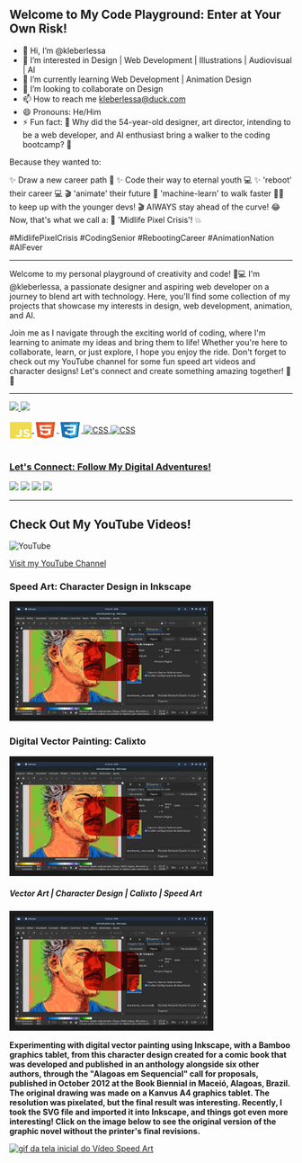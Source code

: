 ## Welcome to My Code Playground: Enter at Your Own Risk!

- 👋 Hi, I’m @kleberlessa
- 👀 I’m interested in Design | Web Development | Illustrations | Audiovisual | AI
- 🌱 I’m currently learning Web Development | Animation Design
- 💞️ I’m looking to collaborate on Design 
- 📫 How to reach me kleberlessa@duck.com
- 😄 Pronouns: He/Him
- ⚡ Fun fact: 👴 Why did the 54-year-old designer, art director, intending to be a web developer, and AI enthusiast bring a walker to the coding bootcamp? 🤔

Because they wanted to:

✨ Draw a new career path 🎨
✨ Code their way to eternal youth 💻
✨ 'reboot' their career 💻
🎬 'animate' their future
🤖 'machine-learn' to walk faster
🏃‍♂️ to keep up with the younger devs!
🎬 AIWAYS stay ahead of the curve!
😂 Now, that's what we call a:
🚨 'Midlife Pixel Crisis'! 💥

#MidlifePixelCrisis #CodingSenior #RebootingCareer #AnimationNation #AIFever

---

Welcome to my personal playground of creativity and code! 🎨💻 I'm @kleberlessa, a passionate designer and aspiring web developer on a journey to blend art with technology. Here, you'll find some collection of my projects that showcase my interests in design, web development, animation, and AI.

Join me as I navigate through the exciting world of coding, where I'm learning to animate my ideas and bring them to life! Whether you're here to collaborate, learn, or just explore, I hope you enjoy the ride. Don't forget to check out my YouTube channel for some fun speed art videos and character designs! Let's connect and create something amazing together! 🚀✨

---

<div>
   <a href="https://github.com/kleberlessa">
   <img height="180em" src="https://github-readme-stats.vercel.app/api?username=kleberlessa&show_icons=true&theme=tokyonight&include_all_commits=true&count_private=true"/>
   <img height="180em" src="https://github-readme-stats.vercel.app/api/top-langs/?username=kleberlessa&layout=compact&langs_count=6&theme=tokyonight"/>
</div>
    
<div style="display: inline_block"><br>
  <img align="center" alt="Js" height="30" width="40" src="https://raw.githubusercontent.com/devicons/devicon/master/icons/javascript/javascript-plain.svg">
  <img align="center" alt="HTML" height="30" width="40" src="https://raw.githubusercontent.com/devicons/devicon/master/icons/html5/html5-original.svg">
  <img align="center" alt="CSS" height="30" width="40" src="https://raw.githubusercontent.com/devicons/devicon/master/icons/css3/css3-original.svg">
  <img align="center" alt="CSS" height="30" width="40" src="https://cdn.jsdelivr.net/gh/devicons/devicon@latest/icons/linux/linux-original.svg" />
  <img align="center" alt="CSS" height="30" width="40" src="https://cdn.jsdelivr.net/gh/devicons/devicon@latest/icons/inkscape/inkscape-original.svg" />
          
          
</div>
 
<br>
 
### Let's Connect: Follow My Digital Adventures!
 
<div> 
  <a href="https://youtube.com/@kleber-lessa?si=KybrGb6GFSSAv6kY" target="_blank"><img src="https://img.shields.io/badge/YouTube-FF0000?style=for-the-badge&logo=youtube&logoColor=white" target="_blank"></a>  
  <a href="https://discord.gg/986379454907559958" target="_blank"><img src="https://img.shields.io/badge/Discord-7289DA?style=for-the-badge&logo=discord&logoColor=white" target="_blank"></a> 
  <a href = "kl3b3rsl3ss4s@gmail.com"><img src="https://img.shields.io/badge/-Gmail-%23333?style=for-the-badge&logo=gmail&logoColor=white" target="_blank"></a>
  <a href="www.linkedin.com/in/kleber-lessa-0146202ab" target="_blank"><img src="https://img.shields.io/badge/-LinkedIn-%230077B5?style=for-the-badge&logo=linkedin&logoColor=white" target="_blank"></a>
</div>

---

## Check Out My YouTube Videos! 
![YouTube](https://img.shields.io/badge/YouTube-FF0000?style=for-the-badge&logo=youtube&logoColor=white)

[Visit my YouTube Channel](https://youtube.com/@kleber-lessa?si=KybrGb6GFSSAv6kY)

### Speed Art: Character Design in Inkscape
<a href="https://youtu.be/wlww8VOT3Sg" target="_blank"><img src="/src/cover-sorte-grande.jpg" alt="Miniature of Inkscape of the character Calixto looking suspicious" width="343" height="193" border="10" /></a>

### Digital Vector Painting: Calixto
<a href="https://youtu.be/wlww8VOT3Sg" target="_blank"><img src="/src/cover-sorte-grande.jpg" alt="Miniature of Inkscape of the character Calixto looking suspicious" width="343" height="193" border="10" /></a>

##### Vector Art | Character Design | Calixto | Speed Art

<a href="https://youtu.be/wlww8VOT3Sg
" target="_blank"><img src="/src/cover-sorte-grande.jpg" 
alt="Miniature of Inkscape of the character Calixto looking suspicious" width="343" height="193" border="10" /></a>

**Experimenting with digital vector painting using Inkscape, with a Bamboo graphics tablet, from this character design created for a comic book that was developed and published in an anthology alongside six other authors, through the "Alagoas em Sequencial" call for proposals, published in October 2012 at the Book Biennial in Maceió, Alagoas, Brazil. The original drawing was made on a Kanvus A4 graphics tablet. The resolution was pixelated, but the final result was interesting. Recently, I took the SVG file and imported it into Inkscape, and things got even more interesting! Click on the image below to see the original version of the graphic novel without the printer's final revisions.**

[<img src="./cover-sorte-grande.gif" alt="gif da tela inicial do Vídeo Speed Art">](https://www.kaleido.art/kleberlessa)

